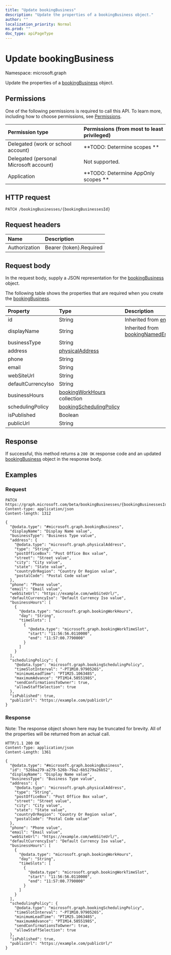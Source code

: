 ```yaml
---
title: "Update bookingBusiness"
description: "Update the properties of a bookingBusiness object."
author: ""
localization_priority: Normal
ms.prod: ""
doc_type: apiPageType
---
```


# Update bookingBusiness

Namespace: microsoft.graph

Update the properties of a [bookingBusiness](../resources/bookingbusiness.md) object.

## Permissions
One of the following permissions is required to call this API. To learn more, including how to choose permissions, see [Permissions](/concepts/permissions-reference.md).

|Permission type|Permissions (from most to least privileged)|
|:---|:---|
|Delegated (work or school account)|**TODO: Determine scopes **|
|Delegated (personal Microsoft account)|Not supported.|
|Application|**TODO: Determine AppOnly scopes **|

## HTTP request
<!-- {
  "blockType": "ignored"
}
-->
``` http
PATCH /bookingBusinesses/{bookingBusinessesId}
```

## Request headers
|Name|Description|
|:---|:---|
|Authorization|Bearer {token}.Required|

## Request body
In the request body, supply a JSON representation for the [bookingBusiness](../resources/bookingbusiness.md) object.

The following table shows the properties that are required when you create the [bookingBusiness](../resources/bookingbusiness.md).

|Property|Type|Description|
|:---|:---|:---|
|id|String| Inherited from [entity](../resources/entity.md)|
|displayName|String| Inherited from [bookingNamedEntity](../resources/bookingnamedentity.md)|
|businessType|String||
|address|[physicalAddress](../resources/physicaladdress.md)||
|phone|String||
|email|String||
|webSiteUrl|String||
|defaultCurrencyIso|String||
|businessHours|[bookingWorkHours](../resources/bookingworkhours.md) collection||
|schedulingPolicy|[bookingSchedulingPolicy](../resources/bookingschedulingpolicy.md)||
|isPublished|Boolean||
|publicUrl|String||



## Response
If successful, this method returns a `200 OK` response code and an updated [bookingBusiness](../resources/bookingbusiness.md) object in the response body.

## Examples

### Request
<!-- {
  "blockType": "request",
  "name": "update_bookingbusiness"
}
-->
``` http
PATCH https://graph.microsoft.com/beta/bookingBusinesses/{bookingBusinessesId}
Content-type: application/json
Content-length: 1312

{
  "@odata.type": "#microsoft.graph.bookingBusiness",
  "displayName": "Display Name value",
  "businessType": "Business Type value",
  "address": {
    "@odata.type": "microsoft.graph.physicalAddress",
    "type": "String",
    "postOfficeBox": "Post Office Box value",
    "street": "Street value",
    "city": "City value",
    "state": "State value",
    "countryOrRegion": "Country Or Region value",
    "postalCode": "Postal Code value"
  },
  "phone": "Phone value",
  "email": "Email value",
  "webSiteUrl": "https://example.com/webSiteUrl/",
  "defaultCurrencyIso": "Default Currency Iso value",
  "businessHours": [
    {
      "@odata.type": "microsoft.graph.bookingWorkHours",
      "day": "String",
      "timeSlots": [
        {
          "@odata.type": "microsoft.graph.bookingWorkTimeSlot",
          "start": "11:56:56.0110000",
          "end": "11:57:00.7790000"
        }
      ]
    }
  ],
  "schedulingPolicy": {
    "@odata.type": "microsoft.graph.bookingSchedulingPolicy",
    "timeSlotInterval": "-PT1M10.9790526S",
    "minimumLeadTime": "PT1M25.106348S",
    "maximumAdvance": "PT1M14.5055198S",
    "sendConfirmationsToOwner": true,
    "allowStaffSelection": true
  },
  "isPublished": true,
  "publicUrl": "https://example.com/publicUrl/"
}
```

### Response
Note: The response object shown here may be truncated for brevity. All of the properties will be returned from an actual call.
<!-- {
  "blockType": "response",
  "truncated": true
}
-->
``` http
HTTP/1.1 200 OK
Content-Type: application/json
Content-Length: 1361

{
  "@odata.type": "#microsoft.graph.bookingBusiness",
  "id": "526ba279-a279-526b-79a2-6b5279a26b52",
  "displayName": "Display Name value",
  "businessType": "Business Type value",
  "address": {
    "@odata.type": "microsoft.graph.physicalAddress",
    "type": "String",
    "postOfficeBox": "Post Office Box value",
    "street": "Street value",
    "city": "City value",
    "state": "State value",
    "countryOrRegion": "Country Or Region value",
    "postalCode": "Postal Code value"
  },
  "phone": "Phone value",
  "email": "Email value",
  "webSiteUrl": "https://example.com/webSiteUrl/",
  "defaultCurrencyIso": "Default Currency Iso value",
  "businessHours": [
    {
      "@odata.type": "microsoft.graph.bookingWorkHours",
      "day": "String",
      "timeSlots": [
        {
          "@odata.type": "microsoft.graph.bookingWorkTimeSlot",
          "start": "11:56:56.0110000",
          "end": "11:57:00.7790000"
        }
      ]
    }
  ],
  "schedulingPolicy": {
    "@odata.type": "microsoft.graph.bookingSchedulingPolicy",
    "timeSlotInterval": "-PT1M10.9790526S",
    "minimumLeadTime": "PT1M25.106348S",
    "maximumAdvance": "PT1M14.5055198S",
    "sendConfirmationsToOwner": true,
    "allowStaffSelection": true
  },
  "isPublished": true,
  "publicUrl": "https://example.com/publicUrl/"
}
```

